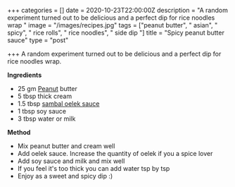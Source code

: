 +++
categories = []
date = 2020-10-23T22:00:00Z
description = "A random experiment turned out to be delicious and a perfect dip for rice noodles wrap "
image = "/images/recipes.jpg"
tags = ["peanut butter", " asian", " spicy", " rice rolls", " rice noodles", " side dip "]
title = "Spicy peanut butter sauce"
type = "post"

+++
A random experiment turned out to be delicious and a perfect dip for rice noodles wrap.

**Ingredients**

* 25 gm [Peanut](https://amzn.to/3oebDmz "https://amzn.to/3oebDmz") butter
* 5 tbsp thick cream
* 1.5 tbsp [sambal oelek sauce](https://amzn.to/36xNhxZ "https://amzn.to/36xNhxZ")
* 1 tbsp soy sauce
* 3 tbsp water or milk

**Method**

* Mix peanut butter and cream well
* Add oelek sauce. Increase the quantity of oelek if you a spice lover
* Add soy sauce and milk and mix well
* If you feel it's too thick you can add water tsp by tsp
* Enjoy as a sweet and spicy dip :)